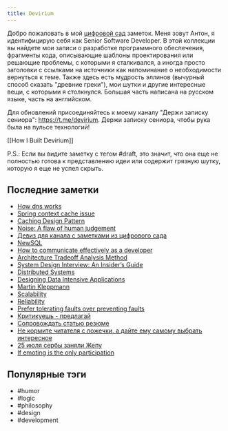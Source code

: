 ```yaml
---
title: Devirium
---
```


Добро пожаловать в мой [цифровой сад](https://maggieappleton.com/garden-history) заметок. Меня зовут Антон, я идентифицирую себя как Senior Software Developer. В этой коллекции вы найдете мои записи о разработке программного обеспечения, фрагменты кода, описывающие шаблоны проектирования или решающие проблемы, с которыми я сталкивался, а иногда просто заголовки с ссылками на источники как напоминание о необходимости вернуться к теме. Также здесь есть мудрость эллинов (вычурный способ сказать "древние греки"), мои шутки и другие интересные вещи, с которыми я столкнулся. Большая часть написана на русском языке, часть на английском.

Для обновлений присоединяйтесь к моему каналу "Держи записку сениора": https://t.me/devirium. Держи записку сениора, чтобы рука была на пульсе технологий!

[[How I Built Devirium]]

P.S.: Если вы видите заметку с тегом #draft, это значит, что она еще не полностью готова к представлению идеи или содержит грязную шутку, которую я еще не успел скрыть.

## Последние заметки
- [How dns works](2024-07/How-dns-works.md)
- [Spring context cache issue](2024-07/Spring-context-cache-issue.md)
- [Caching Design Pattern](2024-07/Caching-Design-Pattern.md)
- [Noise: A flaw of human judgement](2024-07/Noise:-A-flaw-of-human-judgement.md)
- [Девиз для канала с заметками из цифрового сада](2024-07/Девиз-для-канала-с-заметками-из-цифрового-сада.md)
- [NewSQL](2024-07/NewSQL.md)
- [How to communicate effectively as a developer](2022/2022-11/How-to-communicate-effectively-as-a-developer.md)
- [Architecture Tradeoff Analysis Method](2024-07/Architecture-Tradeoff-Analysis-Method.md)
- [System Design Interview: An Insider’s Guide](2023/2023-11/System-Design-Interview:-An-Insider’s-Guide.md)
- [Distributed Systems](2024-07/Distributed-Systems.md)
- [Designing Data Intensive Applications](2022/2022-07/Designing-Data-Intensive-Applications.md)
- [Martin Kleppmann](2024-07/Martin-Kleppmann.md)
- [Scalability](2024-07/Scalability.md)
- [Reliability](2024-07/Reliability.md)
- [Prefer tolerating faults over preventing faults](2024-07/Prefer-tolerating-faults-over-preventing-faults.md)
- [Критикуешь - предлагай](2024-07/Критикуешь---предлагай.md)
- [Сопровождать статью резюме](2024-07/Сопровождать-статью-резюме.md)
- [Не кормите читателя с ложечки, а дайте ему самому выбрать интересное](2024-07/Не-кормите-читателя-с-ложечки,-а-дайте-ему-самому-выбрать-интересное.md)
- [25 июля сербы заняли Жепу](2024-07/25-июля-сербы-заняли-Жепу.md)
- [If emoting is the only participation](2024-07/If-emoting-is-the-only-participation.md)


## Популярные тэги
- #humor
- #logic
- #philosophy
- #design
- #development
